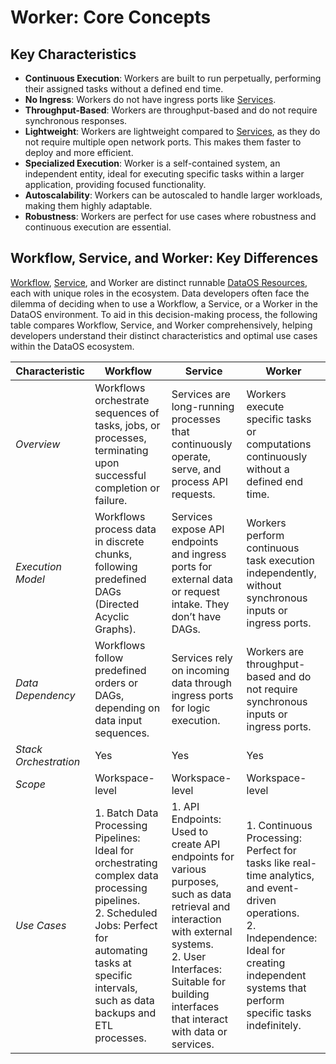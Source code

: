 # Worker: Core Concepts

## Key Characteristics

- **Continuous Execution**: Workers are built to run perpetually, performing their assigned tasks without a defined end time.
- **No Ingress**: Workers do not have ingress ports like [Services](/resources/service).
- **Throughput-Based**: Workers are throughput-based and do not require synchronous responses.
- **Lightweight**: Workers are lightweight compared to [Services](/resources/service), as they do not require multiple open network ports. This makes them faster to deploy and more efficient.
- **Specialized Execution**: Worker is a self-contained system, an independent entity, ideal for executing specific tasks within a larger application, providing focused functionality.
- **Autoscalability**: Workers can be autoscaled to handle larger workloads, making them highly adaptable.
- **Robustness**: Workers are perfect for use cases where robustness and continuous execution are essential.

## Workflow, Service, and Worker: Key Differences

[Workflow](/resources/workflow), [Service](/resources/service), and Worker are distinct runnable [DataOS Resources](/resources/resources), each with unique roles in the ecosystem. Data developers often face the dilemma of deciding when to use a Workflow, a Service, or a Worker in the DataOS environment. To aid in this decision-making process, the following table compares Workflow, Service, and Worker comprehensively, helping developers understand their distinct characteristics and optimal use cases within the DataOS ecosystem.

| Characteristic | Workflow | Service | Worker |
| --- | --- | --- | --- |
| *Overview* | Workflows orchestrate sequences of tasks, jobs, or processes, terminating upon successful completion or failure. | Services are long-running processes that continuously operate, serve, and process API requests. | Workers execute specific tasks or computations continuously without a defined end time. |
| *Execution Model* | Workflows process data in discrete chunks, following predefined DAGs (Directed Acyclic Graphs). | Services expose API endpoints and ingress ports for external data or request intake. They don’t have DAGs. | Workers perform continuous task execution independently, without synchronous inputs or ingress ports. |
| *Data Dependency* | Workflows follow predefined orders or DAGs, depending on data input sequences. | Services rely on incoming data through ingress ports for logic execution. | Workers are throughput-based and do not require synchronous inputs or ingress ports. |
| *Stack Orchestration* | Yes | Yes | Yes |
| *Scope* | Workspace-level | Workspace-level | Workspace-level |
| *Use Cases* | 1. Batch Data Processing Pipelines: Ideal for orchestrating complex data processing pipelines.<br>2. Scheduled Jobs: Perfect for automating tasks at specific intervals, such as data backups and ETL processes.  | 1. API Endpoints: Used to create API endpoints for various purposes, such as data retrieval and interaction with external systems.<br>2. User Interfaces: Suitable for building interfaces that interact with data or services. | 1. Continuous Processing: Perfect for tasks like real-time analytics, and event-driven operations.<br>2. Independence: Ideal for creating independent systems that perform specific tasks indefinitely. |

